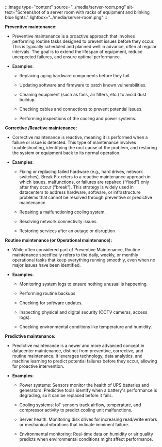 :::image type="content" source="../media/server-room.png" alt-text="Screenshot of a server room with racks of equipment and blinking blue lights." lightbox="../media/server-room.png":::

**Preventive maintenance:** 

- Preventive maintenance is a proactive approach that involves performing routine tasks designed to prevent issues before they occur. This is typically scheduled and planned well in advance, often at regular intervals. The goal is to extend the lifespan of equipment, reduce unexpected failures, and ensure optimal performance.

- **Examples**: 

  - Replacing aging hardware components before they fail. 

  - Updating software and firmware to patch known vulnerabilities.

  - Cleaning equipment (such as fans, air filters, etc.) to avoid dust buildup. 

  - Checking cables and connections to prevent potential issues.

  - Performing inspections of the cooling and power systems.

**Corrective /Reactive maintenance:**

- Corrective maintenance is reactive, meaning it is performed when a failure or issue is detected. This type of maintenance involves troubleshooting, identifying the root cause of the problem, and restoring the system or equipment back to its normal operation.

- **Examples**: 

  - Fixing or replacing failed hardware (e.g., hard drives, network switches). Break Fix refers to a reactive maintenance approach in which issues, malfunctions, or failures are repaired (“fixed”) only after they occur (“break”). This strategy is widely used in datacenters to address hardware, software, or infrastructure problems that cannot be resolved through preventive or predictive maintenance. 

  - Repairing a malfunctioning cooling system.

  - Resolving network connectivity issues. 

  - Restoring services after an outage or disruption

**Routine maintenance (or Operational maintenance):**

- While often considered part of Preventive Maintenance, Routine maintenance specifically refers to the daily, weekly, or monthly operational tasks that keep everything running smoothly, even when no major issues have been identified.

- **Examples**: 

  - Monitoring system logs to ensure nothing unusual is happening. 

  - Performing routine backups 

  - Checking for software updates. 

  - Inspecting physical and digital security (CCTV cameras, access logs). 

  - Checking environmental conditions like temperature and humidity.

**Predictive maintenance:**

- Predictive maintenance is a newer and more advanced concept in datacenter maintenance, distinct from preventive, corrective, and routine maintenance. It leverages technology, data analytics, and machine learning to predict potential failures before they occur, allowing for proactive intervention.

- **Examples**: 

  - Power systems: Sensors monitor the health of UPS batteries and generators. Predictive tools identify when a battery's performance is degrading, so it can be replaced before it fails. 

  - Cooling systems: IoT sensors track airflow, temperature, and compressor activity to predict cooling unit malfunctions. 

  - Server health: Monitoring disk drives for increasing read/write errors or mechanical vibrations that indicate imminent failure. 

  - Environmental monitoring: Real-time data on humidity or air quality predicts when environmental conditions might affect performance.